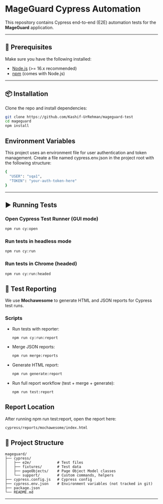# MageGuard Cypress Automation

This repository contains Cypress end-to-end (E2E) automation tests for the **MageGuard** application.

---

## 🚀 Prerequisites

Make sure you have the following installed:

- [Node.js](https://nodejs.org/) (>= 16.x recommended)
- [npm](https://www.npmjs.com/) (comes with Node.js)

---

## 📦 Installation

Clone the repo and install dependencies:

```bash
git clone https://github.com/Kashif-UrRehman/mageguard-test
cd mageguard
npm install
```

## Environment Variables

This project uses an environment file for user authentication and token management.
Create a file named cypress.env.json in the project root with the following structure:

```bash
{
  "USER": "sqa1",
  "TOKEN": "your-auth-token-here"
}
```

---

## ▶️ Running Tests

### Open Cypress Test Runner (GUI mode)

```bash
npm run cy:open
```

### Run tests in headless mode

```bash
npm run cy:run
```

### Run tests in Chrome (headed)

```bash
npm run cy:run:headed
```

## 📝 Test Reporting

We use **Mochawesome** to generate HTML and JSON reports for Cypress test runs.

### Scripts
- Run tests with reporter:
  ```bash
  npm run cy:run:report
  ```
- Merge JSON reports:

  ```bash
  npm run merge:reports
  ```
- Generate HTML report:
  ```bash
  npm run generate:report
  ```
- Run full report workflow (test + merge + generate):
  ```bash
  npm run test:report
  ```

## Report Location

After running npm run test:report, open the report here:
```bash
cypress/reports/mochawesome/index.html
```
## 📂 Project Structure

```
mageguard/
├── cypress/
│   ├── e2e/            # Test files
│   ├── fixtures/       # Test data
│   ├── pageObjects/    # Page Object Model classes
│   └── support/        # Custom commands, helpers
├── cypress.config.js   # Cypress config
├── cypress.env.json    # Environment variables (not tracked in git)
├── package.json
└── README.md
```

---
